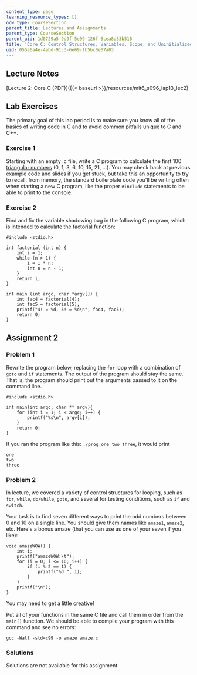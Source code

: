 ```yaml
---
content_type: page
learning_resource_types: []
ocw_type: CourseSection
parent_title: Lectures and Assignments
parent_type: CourseSection
parent_uid: 1d0729a5-9d9f-5e99-126f-6cea8d53b518
title: 'Core C: Control Structures, Variables, Scope, and Uninitialized Memory'
uid: 055a6a4e-4abd-91c3-6e69-fb5bc0e07a03
---
```


Lecture Notes
-------------

[Lecture 2: Core C (PDF)]({{< baseurl >}}/resources/mit6_s096_iap13_lec2)

Lab Exercises
-------------

The primary goal of this lab period is to make sure you know all of the basics of writing code in C and to avoid common pitfalls unique to C and C++.

### Exercise 1

Starting with an empty .c file, write a C program to calculate the first 100 [triangular numbers](http://en.wikipedia.org/wiki/Triangular_number) (0, 1, 3, 6, 10, 15, 21, …). You may check back at previous example code and slides if you get stuck, but take this an opportunity to try to recall, from memory, the standard boilerplate code you'll be writing often when starting a new C program, like the proper `#include` statements to be able to print to the console.

### Exercise 2

Find and fix the variable shadowing bug in the following C program, which is intended to calculate the factorial function:

```
#include <stdio.h>

int factorial (int n) {
	int i = 1;
	while (n > 1) {
		i = i * n;
		int n = n - 1;
	}
	return i;
}

int main (int argc, char *argv[]) {
	int fac4 = factorial(4);
	int fac5 = factorial(5);
	printf("4! = %d, 5! = %d\n", fac4, fac5);
	return 0;
}
```

Assignment 2
------------

### Problem 1

Rewrite the program below, replacing the `for` loop with a combination of `goto` and `if` statements. The output of the program should stay the same. That is, the program should print out the arguments passed to it on the command line.

```
#include <stdio.h>

int main(int argc, char ** argv){
    for (int i = 1; i < argc; i++) {
        printf("%s\n", argv[i]);
    }
    return 0;
}
```

If you ran the program like this: `./prog one two three`, it would print

```
one
two
three
```

### Problem 2

In lecture, we covered a variety of control structures for looping, such as `for`, `while`, `do/while`, `goto`, and several for testing conditions, such as `if` and `switch`.

Your task is to find seven different ways to print the odd numbers between 0 and 10 on a single line. You should give them names like `amaze1`, `amaze2`, etc. Here's a bonus amaze (that you can use as one of your seven if you like):

```
void amazeWOW() {
	int i;
	printf("amazeWOW:\t");
	for (i = 0; i <= 10; i++) {
		if (i % 2 == 1) {
			printf("%d ", i);
		}
	}
	printf("\n");
}
```

You may need to get a little creative!

Put all of your functions in the same C file and call them in order from the `main()` function. We should be able to compile your program with this command and see no errors:

`gcc -Wall -std=c99 -o amaze amaze.c`

### Solutions

Solutions are not available for this assignment.